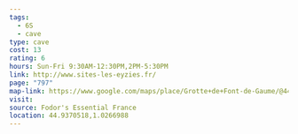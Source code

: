 ```yaml
---
tags:
  - 6S
  - cave
type: cave
cost: 13
rating: 6
hours: Sun-Fri 9:30AM-12:30PM,2PM-5:30PM
link: http://www.sites-les-eyzies.fr/
page: "797"
map-link: https://www.google.com/maps/place/Grotte+de+Font-de-Gaume/@44.9370461,1.0240584,17z/data=!3m1!4b1!4m6!3m5!1s0x12ab4dc90a1ef39b:0x1db2091bc26fc40!8m2!3d44.9370423!4d1.0266333!16zL20vMGdsOXJx?entry=ttu&g_ep=EgoyMDI0MTAxMy4wIKXMDSoASAFQAw%3D%3D
visit: 
source: Fodor's Essential France
location: 44.9370518,1.0266988
---
```

